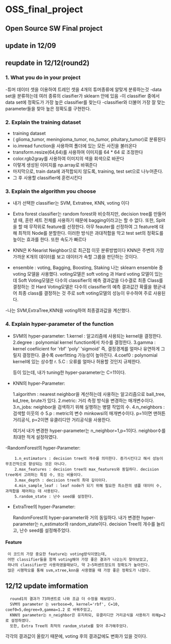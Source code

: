 # OSS_final_project
## Open Source SW Final project

## update in 12/09
## reupdate in 12/12(round2)


### 1. What you do in your project
   -튜머 데이터 셋을 이용하여 트레인 셋을 4개의 튜머종류에 알맞게 분류하는것
   -data set을 분류하는데 여러 종류의 clasifier가 sklearn 안에 있음
   -이 classifier 중에서 data set에 정확도가 가장 높은 classifier를 찾는다
   -classifier와 더불어 가장 잘 맞는 parameter들을 찾아 높은 정확도를 구현한다.
   
### 2. Explain the training dataset
   - training dataset
   - ( glioma_tumor, meningioma_tumor, no_tumor, pituitary_tumor)로 분류된다
   - io.imread function을 사용하여 폴더에 있는 모든 사진을 불러온다
   - transform.resize(64,64)를 사용하여 이미지를 64 * 64 로 조정한다
   - color.rgb2gray를 사용하여 이미지의 색을 회색으로 바꾼다
   - 이렇게 생성된 이미지를 np.array로 바꿔준다
   - 마지막으로, train data에 과적합되지 않도록, training, test set으로 나누어준다.
   - 그 후 사용할 classifier에 훈련시킨다
  
### 3. Explain the algorithm you choose
   - 내가 선택한 classifier는 SVM, Extratree, KNN, voting 이다
   
   - Extra forest classifier는 random forest와 비슷하지만, decision tree를 만들어 낼 때, 훈련 세트 전체를 사용하기 때문에
     bagging이라고는 할 수 없다. 또한, Split을 할 때 무작위로 feature를 선정한다. 아무 feauter를 선정하여 그 feature에 대해
     최적의 Node를 분할한다. 이러한 방식은 과대적합을 막고 test set의 정확도를 높이는 효과를 한다. 또한 속도가 빠르다
     
   - KNN은 K-Nearist Neighbor으로 최근접 이웃 분류방법이다
     KNN은 주변의 가장 가까운 K개의 데이터를 보고 데이터가 속할 그룹을 판단하는 것이다. 
   
   - ensemble : voting, Bagging, Boosting, Staking
     나는 sklearn ensemble 중 voting 모델을 사용했다.
     voting모델은 soft voting 과 Hard voting 모델이 있는데
     Soft Voting모델은 다수의 classifier의 예측 결과값을 다수결로 최종 Class를 결정하는 것
     Hard Voting모델은 다수의 classifier의 예측 결과값간 확률을 평균내어 최종 class를 결정하는 것
     주로 soft voting모델의 성능이 우수하여 주로 사용된다.
   
   -나는 SVM,ExtraTree,KNN을 voting하여 최종결과값을 계산했다.
     
### 4. Explain hyper-parameter of the function
   - SVM의 hyper-parameter:
        1.kernel : 알고리즘에 사용되는 kernel을 결정한다. 
        2.degree : polynomial kernel function에서 차수를 결정한다.
        3.gamma : kernel coefiicient for 'rbf' 'poly' 'sigmoid'
                  즉, 결정경계를 얼마나 유연하게 그릴지 결정한다. 클수록 overfitting 가능성이 높아진다.
        4.coef0 : polynomial kernel에 있는 상수항 r.
        5.C : 오류를 얼마나 허용할 것인지 규제한다.

        등이 있는데, 내가 tuning한 hyper-parameter는 C=11이다.
     
     
   
   - KNN의 hyper-Parameter:
   
        1.algorithm : nearest neighbor을 계산하는데 사용하는 알고리즘으로 ball_tree, kd_tree, brute가 있다.
        2.metric: 거리 측정 방식을 변경하는 매개변수이다.
        3.n_jobs: neighbor을 검색하기 위해 실행하는 병렬 작업의 수.
        4.n_neighbors : 검색할 이웃의 수
        5.p : metric의 변수 minkowsi의 매개변수이다. p=1이면 맨허튼 거리공식, p=2이면 유클리디안 거리공식을 사용한다.

        여기서 내가 변경한 hyper-parameter는 n_neighbor=1,p=1이다. neighbor수를 최대한 적게 설정하였다.

   -RandomForest의 hyper-Parameter:
   
        1.n_estimators : decision tree의 개수를 의미한다. 증가시킨다고 해서 성능이 무조건적으로 향상되는 것은 아니다.
        2.max_features : decision tree의 max_features와 동일하다. decision tree에서 고려하는 특징 수, 또는 비율이다.
        3.max_depth : decision tree의 최대 깊이이다.
        4.min_sample_leaf : leaf node가 되기 위해 필요한 최소한의 샘플 데이터 수, 과적합을 제어하는 데 사용된다.
        5.random_state : 난수 seed를 설정한다.


   - ExtraTree의 hyper-Parameter:
   
        RandomForest의 hyper-parameter와 거의 동일하다.
        내가 변경한 hyper-parameter는 n_estimator와 random_state이다.
        decision Tree의 개수를 늘리고, 난수 seed를 설정해주었다.
     
    
#### Feature
    
     이 코드의 가장 중요한 feature는 voting방식이였는데,
     어떤 classifier들을 함께 voting해야 가장 좋은 결과가 나오는지 찾아보았고,
     하나의 classifier만 사용하였을때보다, 약 2~5퍼센트정도의 정확도가 높아진다.
     많은 시행착오를 통해 svm,xtree,knn을 사용했을 때 가장 좋은 정확도가 나왔다.

     
## 12/12 update imformation
      round1의 결과가 73퍼센트로 나와 조금 더 수정을 해보았다.
      SVM의 parameter 는 verbose=0, kernel='rbf', C=10, coef0=5,degree=9,gamma=1.2 로 바꿔주었고,
      KNN의 parameter는 n_neighbor은 유지하되, 유클리디안 거리공식을 사용하기 위해p=2로 설정하였다.
      또한, Extra Tree의 최적의 random_state를 찾아 추가해주었다.
   
   각각의 결과값이 올랐기 때문에, voting 후의 결과값에도 변화가 있을 것이다.
     
  
         
